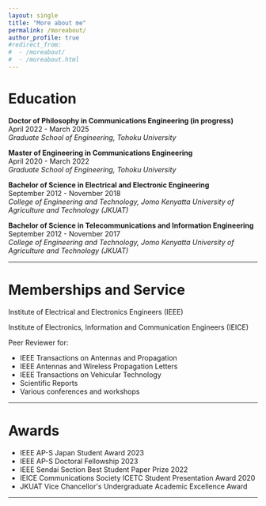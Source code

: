 ```yaml
---
layout: single
title: "More about me"
permalink: /moreabout/
author_profile: true
#redirect_from:
#  - /moreabout/
#  - /moreabout.html
---
```


Education
======
**Doctor of Philosophy in Communications Engineering (in progress)**<br>
April 2022 - March 2025<br>
<em>Graduate School of Engineering, Tohoku University</em><br>

**Master of Engineering in Communications Engineering**<br>
April 2020 - March 2022<br>
<em>Graduate School of Engineering, Tohoku University</em><br>

**Bachelor of Science in Electrical and Electronic Engineering**<br>
September 2012 - November 2018<br>
<em>College of Engineering and Technology, Jomo Kenyatta University of Agriculture and Technology (JKUAT)</em><br>

**Bachelor of Science in Telecommunications and Information Engineering**<br>
September 2012 - November 2017<br>
<em>College of Engineering and Technology, Jomo Kenyatta University of Agriculture and Technology (JKUAT)</em><br>

------

Memberships and Service
======
Institute of Electrical and Electronics Engineers (IEEE)<br>

Institute of Electronics, Information and Communication Engineers (IEICE)<br>

Peer Reviewer for:
<ul>
<li>IEEE Transactions on Antennas and Propagation</li>
<li>IEEE Antennas and Wireless Propagation Letters</li>
<li>IEEE Transactions on Vehicular Technology</li>
<li>Scientific Reports</li>
<li>Various conferences and workshops</li>
</ul>

------

Awards
======
<ul>
<li>IEEE AP-S Japan Student Award 2023</li>
<li>IEEE AP-S Doctoral Fellowship 2023</li>
<li>IEEE Sendai Section Best Student Paper Prize 2022</li>
<li>IEICE Communications Society ICETC Student Presentation Award 2020</li>
<li>JKUAT Vice Chancellor's Undergraduate Academic Excellence Award</li>
</ul>

------
